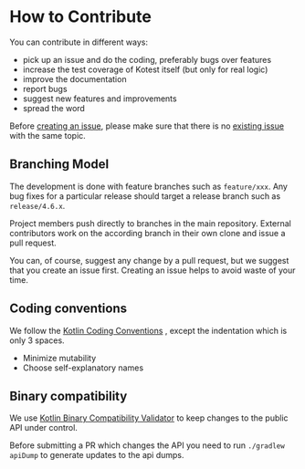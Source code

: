 How to  Contribute
==================

You can contribute in different ways:

* pick up an issue and do the coding, preferably bugs over features
* increase the test coverage of Kotest itself (but only for real logic)
* improve the documentation
* report bugs
* suggest new features and improvements
* spread the word

Before [creating an issue](https://github.com/kotest/kotest/issues/new), please make sure that there is no [existing issue](https://github.com/kotest/kotest/issues) with the same topic.

Branching Model
---------------
The development is done with feature branches such as `feature/xxx`. Any bug fixes for a particular release should target a release branch such as `release/4.6.x`.

Project members push directly to branches in the main repository. External contributors work on the according branch in their own clone and issue a pull request.

You can, of course, suggest any change by a pull request, but we suggest that you create an issue first. Creating an issue helps to avoid waste of your time.

Coding conventions
------------------
We follow the [Kotlin Coding Conventions](http://kotlinlang.org/docs/reference/coding-conventions.html) , except the indentation which is only 3 spaces.

* Minimize mutability
* Choose self-explanatory names


Binary compatibility
------------------
We use [Kotlin Binary Compatibility Validator](https://github.com/kotlin/binary-compatibility-validator/) to keep
changes to the public API under control.

Before submitting a PR which changes the API you need to run `./gradlew apiDump` to generate updates to the api dumps.

